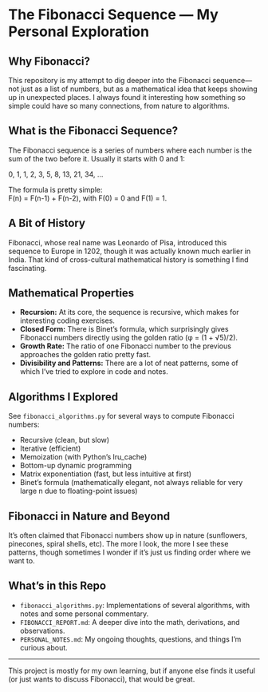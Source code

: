 # The Fibonacci Sequence — My Personal Exploration

## Why Fibonacci?

This repository is my attempt to dig deeper into the Fibonacci sequence—not just as a list of numbers, but as a mathematical idea that keeps showing up in unexpected places. I always found it interesting how something so simple could have so many connections, from nature to algorithms.

## What is the Fibonacci Sequence?

The Fibonacci sequence is a series of numbers where each number is the sum of the two before it. Usually it starts with 0 and 1:

0, 1, 1, 2, 3, 5, 8, 13, 21, 34, ...

The formula is pretty simple:  
F(n) = F(n-1) + F(n-2), with F(0) = 0 and F(1) = 1.

## A Bit of History

Fibonacci, whose real name was Leonardo of Pisa, introduced this sequence to Europe in 1202, though it was actually known much earlier in India. That kind of cross-cultural mathematical history is something I find fascinating.

## Mathematical Properties

- **Recursion:** At its core, the sequence is recursive, which makes for interesting coding exercises.
- **Closed Form:** There is Binet’s formula, which surprisingly gives Fibonacci numbers directly using the golden ratio (φ = (1 + √5)/2). 
- **Growth Rate:** The ratio of one Fibonacci number to the previous approaches the golden ratio pretty fast.
- **Divisibility and Patterns:** There are a lot of neat patterns, some of which I’ve tried to explore in code and notes.

## Algorithms I Explored

See `fibonacci_algorithms.py` for several ways to compute Fibonacci numbers:

- Recursive (clean, but slow)
- Iterative (efficient)
- Memoization (with Python’s lru_cache)
- Bottom-up dynamic programming
- Matrix exponentiation (fast, but less intuitive at first)
- Binet’s formula (mathematically elegant, not always reliable for very large n due to floating-point issues)

## Fibonacci in Nature and Beyond

It’s often claimed that Fibonacci numbers show up in nature (sunflowers, pinecones, spiral shells, etc). The more I look, the more I see these patterns, though sometimes I wonder if it’s just us finding order where we want to.

## What’s in this Repo

- `fibonacci_algorithms.py`: Implementations of several algorithms, with notes and some personal commentary.
- `FIBONACCI_REPORT.md`: A deeper dive into the math, derivations, and observations.
- `PERSONAL_NOTES.md`: My ongoing thoughts, questions, and things I’m curious about.

---

This project is mostly for my own learning, but if anyone else finds it useful (or just wants to discuss Fibonacci), that would be great.
